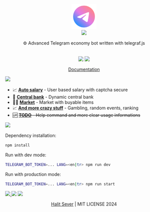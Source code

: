 <p align="center" class="logo-section">
<img src="https://github.com/halitsever/advanced-telegram-economy/blob/main/src/assets/bot-logo.png?raw=true" height="80" width="80"/>
</br>
<img src="https://halitsever-api.vercel.app/api/repo-title?title=Advanced%20Telegram%20Economy">

<p align="center">
⚙️ Advanced Telegram economy bot written with telegraf.js<br>
<br/>
<br/>
<img src="https://img.shields.io/github/sponsors/halitsever"/> 
<img src="https://img.shields.io/github/license/halitsever/advanced-telegram-economy"/> 
</p>
<p align="center">
<a align="center" href="#">Documentation</a>
  </p>
</p>

<a align="center">
<img src="https://halitsever-api.vercel.app/api/details"/>
</a>

- 📈 [**Auto salary**](#) - User based salary with captcha secure
- 🏦 [**Central bank**](#) - Dynamic central bank
- 🧑‍💻 [**Market**](#) - Market with buyable items
- 📈 [**And more crazy stuff**](#) - Gambling, random events, ranking
- 🆙 <del>[**TODO**](#) - Help command and more clear usage informations</del>

<a align="center" >
<img src="https://halitsever-api.vercel.app/api/installation"/>
</a>

Dependency installation:

```bash
npm install
```

Run with dev mode:

```bash
TELEGRAM_BOT_TOKEN=... LANG=<en|tr> npm run dev
```

Run with production mode:

```bash
TELEGRAM_BOT_TOKEN=... LANG=<en|tr> npm run start
```

<a align="center" href="https://github.com/halitsever/repo_name/issues">
<img src="https://halitsever-api.vercel.app/api/issue"/>
</a>

<a align="center">
<img src="https://halitsever-api.vercel.app/api/sponsor"/>
</a>

<a align="center">
<img src="https://halitsever-api.vercel.app/api/license"/>
</a>

<p align="center">
  <a href="https://halit.org">Halit Sever</a> | MIT LICENSE 2024
</p>
